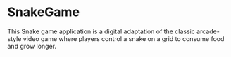 # SnakeGame
This Snake game application is a digital adaptation of the classic arcade-style video game where players control a snake on a grid to consume food and grow longer.  
